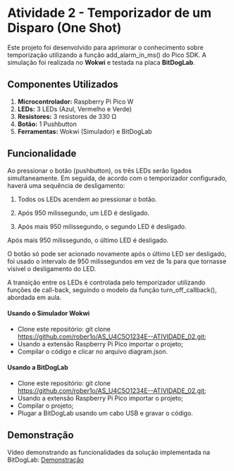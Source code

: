 # Atividade 2 - Temporizador de um Disparo (One Shot)

Este projeto foi desenvolvido para aprimorar o conhecimento sobre temporização utilizando a função add_alarm_in_ms() do Pico SDK. A simulação foi realizada no **Wokwi** e testada na placa **BitDogLab**.

## Componentes Utilizados

1. **Microcontrolador:** Raspberry Pi Pico W
2. **LEDs:** 3 LEDs (Azul, Vermelho e Verde)
3. **Resistores:** 3 resistores de 330 Ω
4. **Botão:** 1 Pushbutton
4. **Ferramentas:** Wokwi (Simulador) e BitDogLab

## Funcionalidade

Ao pressionar o botão (pushbutton), os três LEDs serão ligados simultaneamente. Em seguida, de acordo com o temporizador configurado, haverá uma sequência de desligamento:

1. Todos os LEDs acendem ao pressionar o botão.

2. Após 950 milissegundo, um LED é desligado.

3. Após mais 950 milissegundo, o segundo LED é desligado.

Após mais 950 milissegundo, o último LED é desligado.

O botão só pode ser acionado novamente após o último LED ser desligado, foi usado o intervalo de 950 milissegundos em vez de 1s para que tornasse visivel o desligamento do LED.

A transição entre os LEDs é controlada pelo temporizador utilizando funções de call-back, seguindo o modelo da função turn_off_callback(), abordada em aula.


#### Usando o Simulador Wokwi

- Clone este repositório: git clone https://github.com/rober1o/AS_U4C5O1234E--ATIVIDADE_02.git;
- Usando a extensão Raspberry Pi Pico importar o projeto;
- Compilar o código e clicar no arquivo diagram.json.

#### Usando a BitDogLab

- Clone este repositório: git clone https://github.com/rober1o/AS_U4C5O1234E--ATIVIDADE_02.git;
- Usando a extensão Raspberry Pi Pico importar o projeto;
- Compilar o projeto;
- Plugar a BitDogLab usando um cabo USB e gravar o código.



## Demonstração

<!-- TODO: adicionar link do vídeo -->
Vídeo demonstrando as funcionalidades da solução implementada na BitDogLab: [Demonstração](https://youtu.be/tIvuOfA9YlU)
